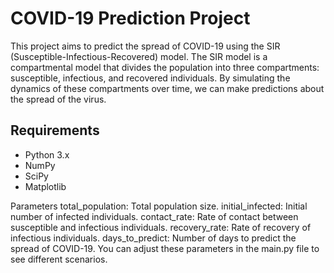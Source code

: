 # COVID-19 Prediction Project

This project aims to predict the spread of COVID-19 using the SIR (Susceptible-Infectious-Recovered) model. The SIR model is a compartmental model that divides the population into three compartments: susceptible, infectious, and recovered individuals. By simulating the dynamics of these compartments over time, we can make predictions about the spread of the virus.

## Requirements

- Python 3.x
- NumPy
- SciPy
- Matplotlib

Parameters
total_population: Total population size.
initial_infected: Initial number of infected individuals.
contact_rate: Rate of contact between susceptible and infectious individuals.
recovery_rate: Rate of recovery of infectious individuals.
days_to_predict: Number of days to predict the spread of COVID-19.
You can adjust these parameters in the main.py file to see different scenarios.
